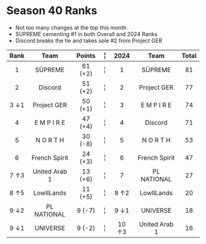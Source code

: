 # Season 40 Ranks
- Not too many changes at the top this month
- SUPREME cementing #1 in both Overall and 2024 Ranks
- Discord breaks the tie and takes sole #2 from Project GER

Rank | Team | Points |  ╎  | 2024 | Team | Total  
:--: | :--: | :--: | :--: | :--: | :--: | :--:  
1 | SÜPREME | 61 (+2) |  ╎  | 1 | SÜPREME | 81  
2 | Discord | 51 (+2) |  ╎  | 2 | Project GER | 77  
3 ↓1 | Project GER | 50 (+1) |  ╎  | 3 | E M P I R E | 74  
4 | E M P I R E | 47 (+4) |  ╎  | 4 | Discord | 71  
5 | N O R T H | 30 (-8) |  ╎  | 5 | N O R T H | 53  
6 | French Spirit | 24 (+3) |  ╎  | 6 | French Spirit | 47  
7 ↑3 | United Arab 1 | 13 (+6) |  ╎  | 7 | PL NATIONAL | 27  
8 ↑5 | LowIILands | 11 (+5) |  ╎  | 8  ↑2 | LowIILands | 20  
9 ↓2 | PL NATIONAL | 9 (-7) |  ╎  | 9  ↓1 | UNIVERSE | 18  
9 ↓1 | UNIVERSE | 9 (-2) |  ╎  | 10  ↑3 | United Arab 1 | 16  

